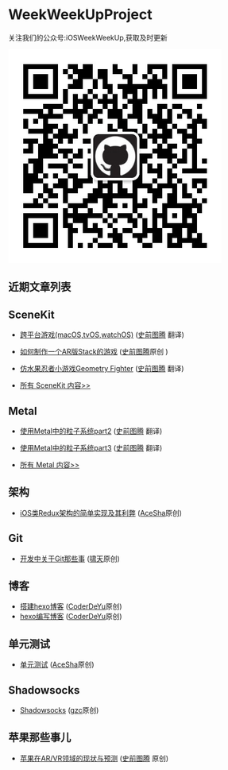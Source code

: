 # WeekWeekUpProject


关注我们的公众号:iOSWeekWeekUp,获取及时更新

![QRCode](https://github.com/WeekWeekUp/WeekWeekUpProject/blob/master/qrcode_for_iOSWeekWeekUp.jpg)

## 近期文章列表


## SceneKit
* [跨平台游戏(macOS,tvOS,watchOS)](http://www.jianshu.com/p/3ffd87fa9085) ([史前图腾](http://www.jianshu.com/u/fc2c83c72a64) 翻译)
* [如何制作一个AR版Stack的游戏](http://www.jianshu.com/p/3f57723d5311)  ([史前图腾](http://www.jianshu.com/u/fc2c83c72a64)原创 )
* [仿水果忍者小游戏Geometry Fighter](http://www.jianshu.com/p/c61ce7307359)  ([史前图腾](http://www.jianshu.com/u/fc2c83c72a64) 翻译)

* [所有 SceneKit 内容>>](https://github.com/WeekWeekUp/WeekWeekUpProject/blob/master/SceneKit.md)


## Metal
* [使用Metal中的粒子系统part2](http://www.jianshu.com/p/5df653c41619)  ([史前图腾](http://www.jianshu.com/u/fc2c83c72a64) 翻译)
* [使用Metal中的粒子系统part3](http://www.jianshu.com/p/4c63ca9e2a99) ([史前图腾](http://www.jianshu.com/u/fc2c83c72a64) 翻译)

* [所有 Metal 内容>>](https://github.com/WeekWeekUp/WeekWeekUpProject/blob/master/Metal.md)

## 架构
* [iOS类Redux架构的简单实现及其利弊](http://t.cn/RjFc2ef) ([AceSha](http://shayuan.me)原创)

## Git
* [开发中关于Git那些事](http://www.cnblogs.com/chao8888/p/7803732.html) ([啸天](http://www.cnblogs.com/chao8888/)原创)

## 博客
* [搭建hexo博客](https://coderdeyu.github.io/2017/10/08/%E6%90%AD%E5%BB%BAhexo%E5%8D%9A%E5%AE%A2/) ([CoderDeYu](https://coderdeyu.github.io)原创)
* [hexo编写博客](https://coderdeyu.github.io/2017/10/08/hexo%E7%BC%96%E5%86%99%E5%8D%9A%E5%AE%A2/) ([CoderDeYu](https://coderdeyu.github.io)原创)

## 单元测试
* [单元测试](http://shayuan.me/2017/11/02/单元测试/) ([AceSha](http://shayuan.me)原创)

## Shadowsocks
* [Shadowsocks](http://www.2017927.com/blog/other/%E7%A7%91%E5%AD%A6%E4%B8%8A%E7%BD%91(shadowsock)) ([gzc](http://www.2017927.com/)原创)

## 苹果那些事儿
* [苹果在AR/VR领域的现状与预测](http://www.jianshu.com/p/dc21851201d1) ([史前图腾](http://www.jianshu.com/u/fc2c83c72a64) 原创)
